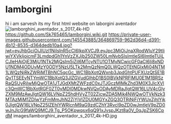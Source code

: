 # lamborgini
hi i am sarvesh its my first html website on laborgini aventador
![lamborghini_aventador_s_2017_4k-HD](https://github.com/user-attachments/assets/962d36d4-d391-4b12-8535-d364dedb10a4)
https://github.com/Sk765465/lamborgini.wiki.git
https://private-user-images.githubusercontent.com/145543885/364869759-962d36d4-d391-4b12-8535-d364dedb10a4.jpg?jwt=eyJhbGciOiJIUzI1NiIsInR5cCI6IkpXVCJ9.eyJpc3MiOiJnaXRodWIuY29tIiwiYXVkIjoicmF3LmdpdGh1YnVzZXJjb250ZW50LmNvbSIsImtleSI6ImtleTUiLCJleHAiOjE3MjU1NTk2MjQsIm5iZiI6MTcyNTU1OTMyNCwicGF0aCI6Ii8xNDU1NDM4ODUvMzY0ODY5NzU5LTk2MmQzNmQ0LWQzOTEtNGIxMi04NTM1LWQzNjRkZWRiMTBhNC5qcGc_WC1BbXotQWxnb3JpdGhtPUFXUzQtSE1BQy1TSEEyNTYmWC1BbXotQ3JlZGVudGlhbD1BS0lBVkNPRFlMU0E1M1BRSzRaQSUyRjIwMjQwOTA1JTJGdXMtZWFzdC0xJTJGczMlMkZhd3M0X3JlcXVlc3QmWC1BbXotRGF0ZT0yMDI0MDkwNVQxODAyMDRaJlgtQW16LUV4cGlyZXM9MzAwJlgtQW16LVNpZ25hdHVyZT02ZjcwZDA5Mjk4NWQwOTVkNzk3MTAzMjM1ZDIwYzFmMmJhN2ZjYjVlZDU0MGYxZGQ3OTRjNjFiYWUxZjhlYjk0JlgtQW16LVNpZ25lZEhlYWRlcnM9aG9zdCZhY3Rvcl9pZD0wJmtleV9pZD0wJnJlcG9faWQ9MCJ9.Tg_P5OKpwqsx6qQ91xJvspJKzt8a0V_0qJpZSK6CpdM
images/lamborghini_aventador_s_2017_4k-HD.jpg
